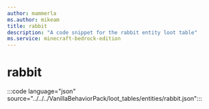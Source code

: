 ```yaml
---
author: mammerla
ms.author: mikeam
title: rabbit
description: "A code snippet for the rabbit entity loot table"
ms.service: minecraft-bedrock-edition
---
```


# rabbit

:::code language="json" source="../../../VanillaBehaviorPack/loot_tables/entities/rabbit.json":::
